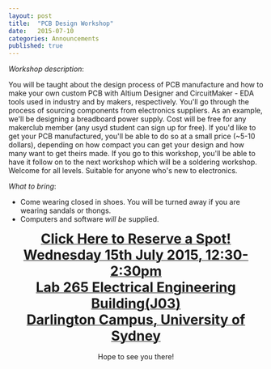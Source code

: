 ```yaml
---
layout: post
title:  "PCB Design Workshop"
date:   2015-07-10
categories: Announcements
published: true
---
```




*Workshop description*:

You will be taught about the design process of PCB manufacture and how to make your own custom PCB with Altium Designer and CircuitMaker - EDA tools used in industry and by makers, respectively. You'll go through the process of sourcing components from electronics suppliers. As an example, we'll be designing a breadboard power supply. Cost will be free for any makerclub member (any usyd student can sign up for free). If you'd like to get your PCB manufactured, you'll be able to do so at a small price (~5-10 dollars), depending on how compact you can get your design and how many want to get theirs made. If you go to this workshop, you'll be able to have it follow on to the next workshop which will be a soldering workshop. Welcome for all levels. Suitable for anyone who's new to electronics.

*What to bring*:

- Come wearing closed in shoes. You will be turned away if you are wearing sandals or thongs.
- Computers and software *will be* supplied.

<div align="center">
<a href="http://www.eventbrite.com.au/e/su-makerclub-pcb-design-workshop-tickets-17720043126?aff=www" target="_blank"><span class="click-here"> <span style="font-size:20pt"><span style="font-weight: bold">Click Here to Reserve a Spot! </span><br> <b>Wednesday 15th July 2015, 12:30-2:30pm<br>Lab 265 Electrical Engineering Building(J03)<br>Darlington Campus, University of Sydney<br></b> </span></span></a>
</div>
<br>

<center>Hope to see you there!</center>
